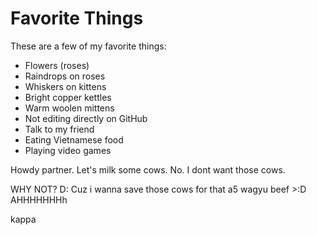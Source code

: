 # Favorite Things

These are a few of my favorite things:
- Flowers (roses)
- Raindrops on roses
- Whiskers on kittens
- Bright copper kettles
- Warm woolen mittens
- Not editing directly on GitHub
- Talk to my friend
- Eating Vietnamese food
- Playing video games

Howdy partner. Let's milk some cows.
No. I dont want those cows.

WHY NOT? D:
Cuz i wanna save those cows for that a5 wagyu beef >:D
AHHHHHHHh

kappa

